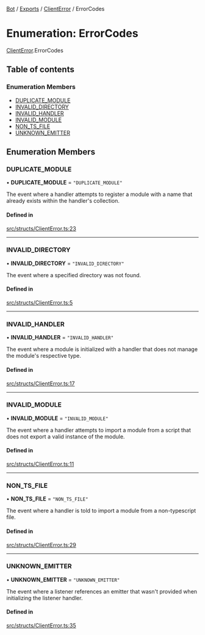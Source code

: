 [Bot](../README.md) / [Exports](../modules.md) / [ClientError](../modules/ClientError.md) / ErrorCodes

# Enumeration: ErrorCodes

[ClientError](../modules/ClientError.md).ErrorCodes

## Table of contents

### Enumeration Members

- [DUPLICATE\_MODULE](ClientError.ErrorCodes.md#duplicate_module)
- [INVALID\_DIRECTORY](ClientError.ErrorCodes.md#invalid_directory)
- [INVALID\_HANDLER](ClientError.ErrorCodes.md#invalid_handler)
- [INVALID\_MODULE](ClientError.ErrorCodes.md#invalid_module)
- [NON\_TS\_FILE](ClientError.ErrorCodes.md#non_ts_file)
- [UNKNOWN\_EMITTER](ClientError.ErrorCodes.md#unknown_emitter)

## Enumeration Members

### DUPLICATE\_MODULE

• **DUPLICATE\_MODULE** = ``"DUPLICATE_MODULE"``

The event where a handler attempts to register a module with a name that
already exists within the handler's collection.

#### Defined in

[src/structs/ClientError.ts:23](https://github.com/Norviah/bot/blob/d0af849/src/structs/ClientError.ts#L23)

___

### INVALID\_DIRECTORY

• **INVALID\_DIRECTORY** = ``"INVALID_DIRECTORY"``

The event where a specified directory was not found.

#### Defined in

[src/structs/ClientError.ts:5](https://github.com/Norviah/bot/blob/d0af849/src/structs/ClientError.ts#L5)

___

### INVALID\_HANDLER

• **INVALID\_HANDLER** = ``"INVALID_HANDLER"``

The event where a module is initialized with a handler that does not manage
the module's respective type.

#### Defined in

[src/structs/ClientError.ts:17](https://github.com/Norviah/bot/blob/d0af849/src/structs/ClientError.ts#L17)

___

### INVALID\_MODULE

• **INVALID\_MODULE** = ``"INVALID_MODULE"``

The event where a handler attempts to import a module from a script that
does not export a valid instance of the module.

#### Defined in

[src/structs/ClientError.ts:11](https://github.com/Norviah/bot/blob/d0af849/src/structs/ClientError.ts#L11)

___

### NON\_TS\_FILE

• **NON\_TS\_FILE** = ``"NON_TS_FILE"``

The event where a handler is told to import a module from a non-typescript
file.

#### Defined in

[src/structs/ClientError.ts:29](https://github.com/Norviah/bot/blob/d0af849/src/structs/ClientError.ts#L29)

___

### UNKNOWN\_EMITTER

• **UNKNOWN\_EMITTER** = ``"UNKNOWN_EMITTER"``

The event where a listener references an emitter that wasn't provided when
initializing the listener handler.

#### Defined in

[src/structs/ClientError.ts:35](https://github.com/Norviah/bot/blob/d0af849/src/structs/ClientError.ts#L35)
